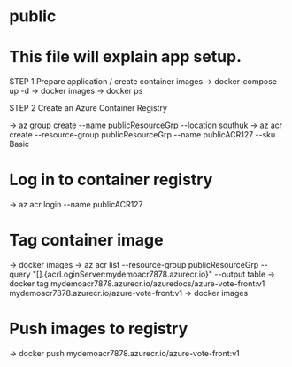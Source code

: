 # public

# This file will explain app setup.


STEP 1 
Prepare application / create container images
-> docker-compose up -d
-> docker images
-> docker ps


STEP 2 
Create an Azure Container Registry

-> az group create --name publicResourceGrp --location southuk
-> az acr create --resource-group publicResourceGrp --name publicACR127 --sku Basic
# Log in to container registry
-> az acr login --name publicACR127


# Tag container image
-> docker images
-> az acr list --resource-group publicResourceGrp --query "[].{acrLoginServer:mydemoacr7878.azurecr.io}" --output table
-> docker tag mydemoacr7878.azurecr.io/azuredocs/azure-vote-front:v1 mydemoacr7878.azurecr.io/azure-vote-front:v1
-> docker images

# Push images to registry
-> docker push mydemoacr7878.azurecr.io/azure-vote-front:v1

